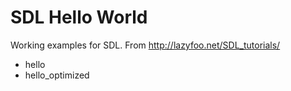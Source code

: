 # SDL Hello World

Working examples for SDL.
From http://lazyfoo.net/SDL_tutorials/

* hello
* hello_optimized
